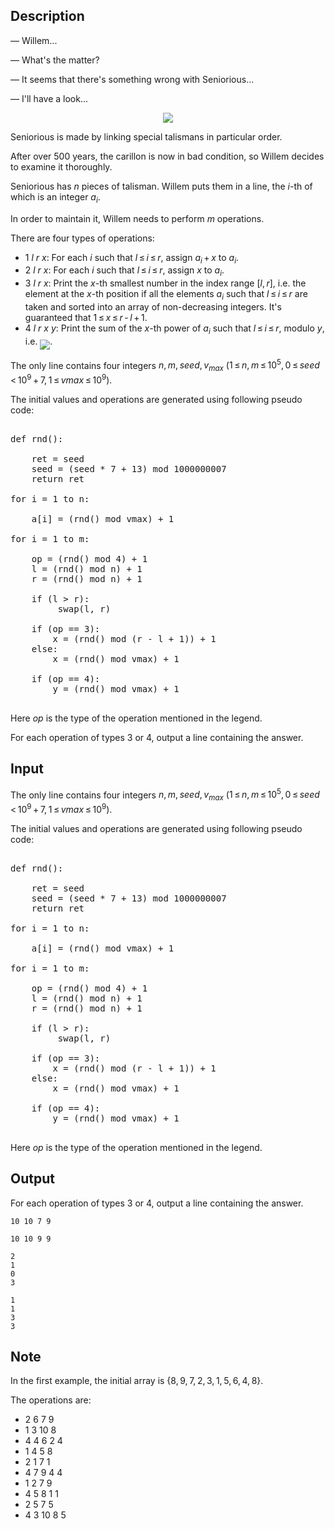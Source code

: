 ## Description

<div><div class="epigraph"><div class="epigraph-text"><span class="tex-font-style-it"><p>— Willem...</p><p>— What's the matter?</p><p>— It seems that there's something wrong with Seniorious...</p><p>— I'll have a look...</p></span></div></div><center><p><img class="tex-graphics" src="file://7mnnlLB1.png" style="max-width: 100.0%;max-height: 100.0%;"></p></center><p>Seniorious is made by linking special talismans in particular order.</p><p>After over 500 years, the carillon is now in bad condition, so Willem decides to examine it thoroughly.</p><p>Seniorious has <span class="tex-span"><i>n</i></span> pieces of talisman. Willem puts them in a line, the <span class="tex-span"><i>i</i></span>-th of which is an integer <span class="tex-span"><i>a</i><sub class="lower-index"><i>i</i></sub></span>.</p><p>In order to maintain it, Willem needs to perform <span class="tex-span"><i>m</i></span> operations.</p><p>There are four types of operations:</p><ul><li> <span class="tex-span">1 <i>l</i> <i>r</i> <i>x</i></span>: For each <span class="tex-span"><i>i</i></span> such that <span class="tex-span"><i>l</i> ≤ <i>i</i> ≤ <i>r</i></span>, assign <span class="tex-span"><i>a</i><sub class="lower-index"><i>i</i></sub> + <i>x</i></span> to <span class="tex-span"><i>a</i><sub class="lower-index"><i>i</i></sub></span>.</li><li> <span class="tex-span">2 <i>l</i> <i>r</i> <i>x</i></span>: For each <span class="tex-span"><i>i</i></span> such that <span class="tex-span"><i>l</i> ≤ <i>i</i> ≤ <i>r</i></span>, assign <span class="tex-span"><i>x</i></span> to <span class="tex-span"><i>a</i><sub class="lower-index"><i>i</i></sub></span>.</li><li> <span class="tex-span">3 <i>l</i> <i>r</i> <i>x</i></span>: Print the <span class="tex-span"><i>x</i></span>-th smallest number in the index range <span class="tex-span">[<i>l</i>, <i>r</i>]</span>, i.e. the element at the <span class="tex-span"><i>x</i></span>-th position if all the elements <span class="tex-span"><i>a</i><sub class="lower-index"><i>i</i></sub></span> such that <span class="tex-span"><i>l</i> ≤ <i>i</i> ≤ <i>r</i></span> are taken and sorted into an array of non-decreasing integers. It's guaranteed that <span class="tex-span">1 ≤ <i>x</i> ≤ <i>r</i> - <i>l</i> + 1</span>.</li><li> <span class="tex-span">4 <i>l</i> <i>r</i> <i>x</i> <i>y</i></span>: Print the sum of the <span class="tex-span"><i>x</i></span>-th power of <span class="tex-span"><i>a</i><sub class="lower-index"><i>i</i></sub></span> such that <span class="tex-span"><i>l</i> ≤ <i>i</i> ≤ <i>r</i></span>, modulo <span class="tex-span"><i>y</i></span>, i.e. <img align="middle" class="tex-formula" src="file://1ZCONSBL.png" style="max-width: 100.0%;max-height: 100.0%;">.</li></ul></div><div class="input-specification"><p>The only line contains four integers <span class="tex-span"><i>n</i>, <i>m</i>, <i>seed</i>, <i>v</i><sub class="lower-index"><i>max</i></sub></span> (<span class="tex-span">1 ≤ <i>n</i>, <i>m</i> ≤ 10<sup class="upper-index">5</sup>, 0 ≤ <i>seed</i> &lt; 10<sup class="upper-index">9</sup> + 7, 1 ≤ <i>vmax</i> ≤ 10<sup class="upper-index">9</sup></span>).</p><p>The initial values and operations are generated using following pseudo code:</p><pre class="verbatim"><br>def rnd():<br><br>    ret = seed<br>    seed = (seed * 7 + 13) mod 1000000007<br>    return ret<br><br>for i = 1 to n:<br><br>    a[i] = (rnd() mod vmax) + 1<br><br>for i = 1 to m:<br><br>    op = (rnd() mod 4) + 1<br>    l = (rnd() mod n) + 1<br>    r = (rnd() mod n) + 1<br><br>    if (l &gt; r): <br>         swap(l, r)<br><br>    if (op == 3):<br>        x = (rnd() mod (r - l + 1)) + 1<br>    else:<br>        x = (rnd() mod vmax) + 1<br><br>    if (op == 4):<br>        y = (rnd() mod vmax) + 1<br><br></pre><p>Here <span class="tex-span"><i>op</i></span> is the type of the operation mentioned in the legend.</p></div><div class="output-specification"><p>For each operation of types <span class="tex-span">3</span> or <span class="tex-span">4</span>, output a line containing the answer.</p></div>

## Input

<p>The only line contains four integers <span class="tex-span"><i>n</i>, <i>m</i>, <i>seed</i>, <i>v</i><sub class="lower-index"><i>max</i></sub></span> (<span class="tex-span">1 ≤ <i>n</i>, <i>m</i> ≤ 10<sup class="upper-index">5</sup>, 0 ≤ <i>seed</i> &lt; 10<sup class="upper-index">9</sup> + 7, 1 ≤ <i>vmax</i> ≤ 10<sup class="upper-index">9</sup></span>).</p><p>The initial values and operations are generated using following pseudo code:</p><pre class="verbatim"><br>def rnd():<br><br>    ret = seed<br>    seed = (seed * 7 + 13) mod 1000000007<br>    return ret<br><br>for i = 1 to n:<br><br>    a[i] = (rnd() mod vmax) + 1<br><br>for i = 1 to m:<br><br>    op = (rnd() mod 4) + 1<br>    l = (rnd() mod n) + 1<br>    r = (rnd() mod n) + 1<br><br>    if (l &gt; r): <br>         swap(l, r)<br><br>    if (op == 3):<br>        x = (rnd() mod (r - l + 1)) + 1<br>    else:<br>        x = (rnd() mod vmax) + 1<br><br>    if (op == 4):<br>        y = (rnd() mod vmax) + 1<br><br></pre><p>Here <span class="tex-span"><i>op</i></span> is the type of the operation mentioned in the legend.</p>

## Output

<p>For each operation of types <span class="tex-span">3</span> or <span class="tex-span">4</span>, output a line containing the answer.</p>





```input1
10 10 7 9

```




```input2
10 10 9 9

```




```output1
2
1
0
3

```




```output2
1
1
3
3

```



## Note

<p>In the first example, the initial array is <span class="tex-span">{8, 9, 7, 2, 3, 1, 5, 6, 4, 8}</span>.</p><p>The operations are:</p><ul> <li> <span class="tex-span">2 6 7 9</span> </li><li> <span class="tex-span">1 3 10 8</span> </li><li> <span class="tex-span">4 4 6 2 4</span> </li><li> <span class="tex-span">1 4 5 8</span> </li><li> <span class="tex-span">2 1 7 1</span> </li><li> <span class="tex-span">4 7 9 4 4</span> </li><li> <span class="tex-span">1 2 7 9</span> </li><li> <span class="tex-span">4 5 8 1 1</span> </li><li> <span class="tex-span">2 5 7 5</span> </li><li> <span class="tex-span">4 3 10 8 5</span> </li></ul>
